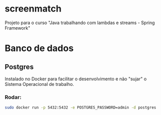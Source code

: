 # screenmatch
Projeto para o curso "Java trabalhando com lambdas e streams - Spring Framework"



# Banco de dados

## Postgres

Instalado no Docker para facilitar o desenvolvimento e não "sujar" o Sistema Operacional de trabalho.

### Rodar:
```bash
sudo docker run -p 5432:5432 -e POSTGRES_PASSWORD=admin -d postgres
```

